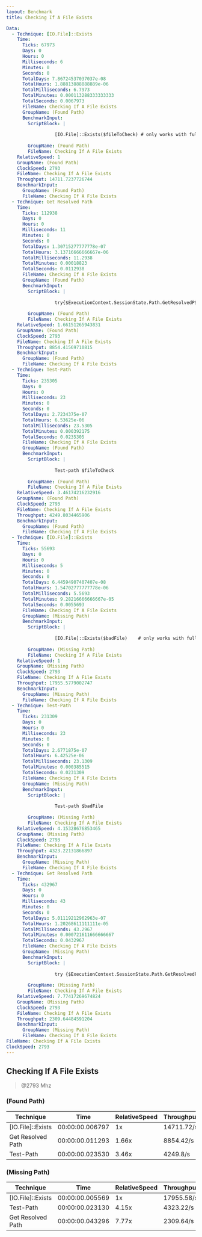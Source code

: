 ```yaml
---
layout: Benchmark
title: Checking If A File Exists

Data: 
  - Technique: [IO.File]::Exists
    Time: 
      Ticks: 67973
      Days: 0
      Hours: 0
      Milliseconds: 6
      Minutes: 0
      Seconds: 0
      TotalDays: 7.86724537037037e-08
      TotalHours: 1.88813888888889e-06
      TotalMilliseconds: 6.7973
      TotalMinutes: 0.000113288333333333
      TotalSeconds: 0.0067973
      FileName: Checking If A File Exists
      GroupName: (Found Path)
      BenchmarkInput: 
        ScriptBlock: |
          
                  [IO.File]::Exists($fileToCheck) # only works with full paths
              
        GroupName: (Found Path)
        FileName: Checking If A File Exists
    RelativeSpeed: 1
    GroupName: (Found Path)
    ClockSpeed: 2793
    FileName: Checking If A File Exists
    Throughput: 14711.7237726744
    BenchmarkInput: 
      GroupName: (Found Path)
      FileName: Checking If A File Exists
  - Technique: Get Resolved Path
    Time: 
      Ticks: 112938
      Days: 0
      Hours: 0
      Milliseconds: 11
      Minutes: 0
      Seconds: 0
      TotalDays: 1.30715277777778e-07
      TotalHours: 3.13716666666667e-06
      TotalMilliseconds: 11.2938
      TotalMinutes: 0.00018823
      TotalSeconds: 0.0112938
      FileName: Checking If A File Exists
      GroupName: (Found Path)
      BenchmarkInput: 
        ScriptBlock: |
          
                  try{$ExecutionContext.SessionState.Path.GetResolvedPSPathFromPSPath($fileToCheck)} catch {}
              
        GroupName: (Found Path)
        FileName: Checking If A File Exists
    RelativeSpeed: 1.66151265943831
    GroupName: (Found Path)
    ClockSpeed: 2793
    FileName: Checking If A File Exists
    Throughput: 8854.41569710815
    BenchmarkInput: 
      GroupName: (Found Path)
      FileName: Checking If A File Exists
  - Technique: Test-Path
    Time: 
      Ticks: 235305
      Days: 0
      Hours: 0
      Milliseconds: 23
      Minutes: 0
      Seconds: 0
      TotalDays: 2.7234375e-07
      TotalHours: 6.53625e-06
      TotalMilliseconds: 23.5305
      TotalMinutes: 0.000392175
      TotalSeconds: 0.0235305
      FileName: Checking If A File Exists
      GroupName: (Found Path)
      BenchmarkInput: 
        ScriptBlock: |
          
                  Test-path $fileToCheck
              
        GroupName: (Found Path)
        FileName: Checking If A File Exists
    RelativeSpeed: 3.46174216232916
    GroupName: (Found Path)
    ClockSpeed: 2793
    FileName: Checking If A File Exists
    Throughput: 4249.8034465906
    BenchmarkInput: 
      GroupName: (Found Path)
      FileName: Checking If A File Exists
  - Technique: [IO.File]::Exists
    Time: 
      Ticks: 55693
      Days: 0
      Hours: 0
      Milliseconds: 5
      Minutes: 0
      Seconds: 0
      TotalDays: 6.44594907407407e-08
      TotalHours: 1.54702777777778e-06
      TotalMilliseconds: 5.5693
      TotalMinutes: 9.28216666666667e-05
      TotalSeconds: 0.0055693
      FileName: Checking If A File Exists
      GroupName: (Missing Path)
      BenchmarkInput: 
        ScriptBlock: |
          
                  [IO.File]::Exists($badFile)    # only works with full paths
              
        GroupName: (Missing Path)
        FileName: Checking If A File Exists
    RelativeSpeed: 1
    GroupName: (Missing Path)
    ClockSpeed: 2793
    FileName: Checking If A File Exists
    Throughput: 17955.5779002747
    BenchmarkInput: 
      GroupName: (Missing Path)
      FileName: Checking If A File Exists
  - Technique: Test-Path
    Time: 
      Ticks: 231309
      Days: 0
      Hours: 0
      Milliseconds: 23
      Minutes: 0
      Seconds: 0
      TotalDays: 2.6771875e-07
      TotalHours: 6.42525e-06
      TotalMilliseconds: 23.1309
      TotalMinutes: 0.000385515
      TotalSeconds: 0.0231309
      FileName: Checking If A File Exists
      GroupName: (Missing Path)
      BenchmarkInput: 
        ScriptBlock: |
          
                  Test-path $badFile
              
        GroupName: (Missing Path)
        FileName: Checking If A File Exists
    RelativeSpeed: 4.15328676853465
    GroupName: (Missing Path)
    ClockSpeed: 2793
    FileName: Checking If A File Exists
    Throughput: 4323.22131866897
    BenchmarkInput: 
      GroupName: (Missing Path)
      FileName: Checking If A File Exists
  - Technique: Get Resolved Path
    Time: 
      Ticks: 432967
      Days: 0
      Hours: 0
      Milliseconds: 43
      Minutes: 0
      Seconds: 0
      TotalDays: 5.01119212962963e-07
      TotalHours: 1.20268611111111e-05
      TotalMilliseconds: 43.2967
      TotalMinutes: 0.000721611666666667
      TotalSeconds: 0.0432967
      FileName: Checking If A File Exists
      GroupName: (Missing Path)
      BenchmarkInput: 
        ScriptBlock: |
          
                  try {$ExecutionContext.SessionState.Path.GetResolvedPSPathFromPSPath($badFile)} catch {}
              
        GroupName: (Missing Path)
        FileName: Checking If A File Exists
    RelativeSpeed: 7.77417269674824
    GroupName: (Missing Path)
    ClockSpeed: 2793
    FileName: Checking If A File Exists
    Throughput: 2309.64484591204
    BenchmarkInput: 
      GroupName: (Missing Path)
      FileName: Checking If A File Exists
FileName: Checking If A File Exists
ClockSpeed: 2793
---
```

Checking If A File Exists
-------------------------
> @2793 Mhz


### (Found Path)


|Technique        |Time           |RelativeSpeed|Throughput|
|-----------------|---------------|-------------|----------|
|[IO.File]::Exists|00:00:00.006797|1x           |14711.72/s|
|Get Resolved Path|00:00:00.011293|1.66x        |8854.42/s |
|Test-Path        |00:00:00.023530|3.46x        |4249.8/s  |


### (Missing Path)


|Technique        |Time           |RelativeSpeed|Throughput|
|-----------------|---------------|-------------|----------|
|[IO.File]::Exists|00:00:00.005569|1x           |17955.58/s|
|Test-Path        |00:00:00.023130|4.15x        |4323.22/s |
|Get Resolved Path|00:00:00.043296|7.77x        |2309.64/s |
